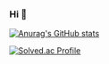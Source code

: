 ### Hi 👋
[![Anurag's GitHub stats](https://github-readme-stats.vercel.app/api?username=kwonja&show_icons=true&theme=blueberry)](https://github.com/anuraghazra/github-readme-stats)

[![Solved.ac Profile](http://mazassumnida.wtf/api/v2/generate_badge?boj=snna58)](https://solved.ac/snna58/)
